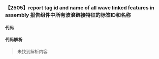 ### 【2505】report tag id and name of all wave linked features in assembly 报告组件中所有波浪链接特征的标签ID和名称

#### 代码

#### 代码解析
> 未找到解析内容

